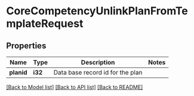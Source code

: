 # CoreCompetencyUnlinkPlanFromTemplateRequest

## Properties

Name | Type | Description | Notes
------------ | ------------- | ------------- | -------------
**planid** | **i32** | Data base record id for the plan | 

[[Back to Model list]](../README.md#documentation-for-models) [[Back to API list]](../README.md#documentation-for-api-endpoints) [[Back to README]](../README.md)


